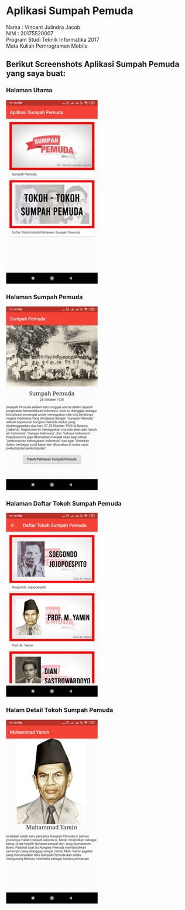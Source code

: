 # Aplikasi Sumpah Pemuda
Nama    : Vincent Julindra Jacob <br>
NIM     : 20175520007 <br>
Program Studi Teknik Informatika 2017 <br>
Mata Kuliah Pemrograman Mobile 

## Berikut Screenshots Aplikasi Sumpah Pemuda yang saya buat:

### Halaman Utama
<img src = "screenshots/home.jpg" height="500"/>

### Halaman Sumpah Pemuda
<img src = "screenshots/halaman1.jpg" height="500"/>

### Halaman Daftar Tokoh Sumpah Pemuda
<img src = "screenshots/daftartokoh.jpg" height="500"/>

### Halam Detail Tokoh Sumpah Pemuda
<img src = "screenshots/detail.tokoh.jpg" height="500"/>
